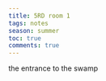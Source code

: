 ---title: 5RD room 1tags: notesseason: summertoc: truecomments: true---
the entrance to the swamp
